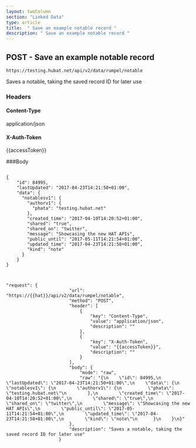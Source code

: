 ```yaml
---
layout: twoColumn
section: "Linked Data"
type: article
title:  " Save an example notable record "
description: " Save an example notable record "
---
```


## POST -  Save an example notable record 

`https://testing.hubat.net/api/v2/data/rumpel/notable`

Saves a notable, taking the saved record ID for later use

### Headers

#### Content-Type
application/json
#### X-Auth-Token
{{accessToken}}


###Body

```

{
    "id": 84995,
    "lastUpdated": "2017-04-23T14:21:50+01:00",
    "data": {
      "notablesv1": {
        "authorv1": {
          "phata": "testing.hubat.net"
        },
        "created_time": "2017-04-10T14:20:52+01:00",
        "shared": "true",
        "shared_on": "twitter",
        "message": "Showcasing the new HAT APIs",
        "public_until": "2017-05-11T14:21:54+01:00",
        "updated_time": "2017-04-23T14:21:58+01:00",
        "kind": "note"
      }
    }
}


```

```postman

"request": {
						"url": "https://{{hat}}/api/v2/data/rumpel/notable",
						"method": "POST",
						"header": [
							{
								"key": "Content-Type",
								"value": "application/json",
								"description": ""
							},
							{
								"key": "X-Auth-Token",
								"value": "{{accessToken}}",
								"description": ""
							}
						],
						"body": {
							"mode": "raw",
							"raw": "{\n    \"id\": 84995,\n    \"lastUpdated\": \"2017-04-23T14:21:50+01:00\",\n    \"data\": {\n      \"notablesv1\": {\n        \"authorv1\": {\n          \"phata\": \"testing.hubat.net\"\n        },\n        \"created_time\": \"2017-04-10T14:20:52+01:00\",\n        \"shared\": \"true\",\n        \"shared_on\": \"twitter\",\n        \"message\": \"Showcasing the new HAT APIs\",\n        \"public_until\": \"2017-05-11T14:21:54+01:00\",\n        \"updated_time\": \"2017-04-23T14:21:58+01:00\",\n        \"kind\": \"note\"\n      }\n    }\n}"
						},
						"description": "Saves a notable, taking the saved record ID for later use"
					}

```
